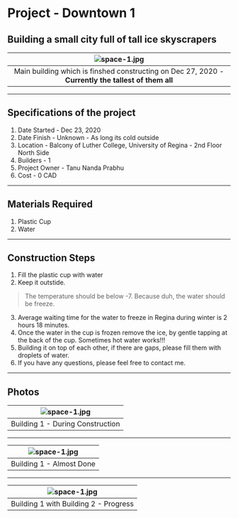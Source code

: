 # Project - Downtown 1

## Building a small city full of tall ice skyscrapers

| ![space-1.jpg](https://github.com/Tanu-N-Prabhu/myWebsite.io/blob/master/Img/Project/IMG_20201226_122418.jpg) | 
|:--:| 
| Main building which is finshed constructing on Dec 27, 2020 - **Currently the tallest of them all** |

---

## Specifications of the project

1. Date Started - Dec 23, 2020
2. Date Finish - Unknown - As long its cold outside
3. Location - Balcony of Luther College, University of Regina - 2nd Floor North Side
4. Builders - 1
5. Project Owner - Tanu Nanda Prabhu
6. Cost - 0 CAD

---

## Materials Required

1. Plastic Cup 
2. Water

---

## Construction Steps

1. Fill the plastic cup with water
2. Keep it outstide.
> The temperature should be below -7. Because duh, the water should be freeze.
3. Average waiting time for the water to freeze in Regina during winter is 2 hours 18 minutes.
4. Once the water in the cup is frozen remove the ice, by gentle tapping at the back of the cup. Sometimes hot water works!!!
5. Building it on top of each other, if there are gaps, please fill them with droplets of water.
6. If you have any questions, please feel free to contact me.

---


## Photos

| ![space-1.jpg](https://lh3.googleusercontent.com/xHaOwUWXnYfhSJi8QByXhMuWIZ_c2fWwrx22YUZITqevRxNT_YOEQaeeTmnIDEO8C4wTsMnzAT2BsynqQrWwYkpUGJQZrF-88ewtUzb5E6HP1UtvQWGkSnNCaZ2LWmJm65MrqSbG0-_E7xXdQh7nfurnZTbH5KJ9TYFmpLV7QgMCat3AfuG-yM2E2W_n1ikl1mdhhlqpbitUOtfkXKF5Kik6KE74KUJLGOaG_c2vWvySdYicekaMGigAQbr1tRWnrE64W8cAigJcliWPGZmDxIUz_O5ydB-dpKXZwGOzDdlfhgE2DHteEQzCtDXkJsZpuDHsfJ57a2GR1-vQcApyvz3E49qFla4BL6igBawrGnpIL0iRBSboZrWZ_FWEiIN1ZUrKxeeSqRA9RQ_Ef7gxwtspuaOS-VmasuC9IEQHYZe7HVl1d_ku_P56YHTlcW_13B0CkkvXNyNE96lGeiU9B152r-WImP-l0BPfbQGsRmSMvgDq0hMq5Fjjxp8LvUoC-X6gAaYqcbExVlwglMOeP35OhkNStD5vwm4oeM3mu_XpDHN85MD34ApVi3rQOwDOoA0uoV7AcWtJP5_PZP-8WjL2XLYBaTX5jlVwAu3iyd_HrRkqVVq9RT5F5UUzpD10atyjHZyuZyjhplwv797kYao_QdLwVU2gnqv7PWeqd-aekLTpMmsm1ewc4tQc00o=w420-h915-no?authuser=0) | 
|:--:| 
| Building 1 - During Construction |

---

| ![space-1.jpg](https://lh3.googleusercontent.com/5ojVcRpuijh_e-lz9nCJK3AUFArwthgIVh6X39SKl8pzmFjlGgz7yKuK6JlYF34elt6MRD3Re_345f1-3DCT54D-IoEG3kQrw1tWFmpJ6THqzCNMomsiFLt0cxFoPGWVxTmGCQcz-6bU2sOf_ktMyfZmOcfFEYrJDnRDP8iBmCDw02ogwwsFd_OkZ-OA6mBcEK-7LWEy6y1SIiPVRnru0oj1rV1NeqgI6WB7cR15OVype98IUwGgG2vIfzYC0DN39S6EP9of3fB-MGGAUDP1h977-1ygxdKulymQ0zw6DKH9vwv1NcrVEygstYlTwxvgHMNmPQ5ShtiW6VokMdt3DKzeGIVu2Xl-LK8g4x-QlJV3hI2AqgC_qTfWfKhQ0xtgKAMasqwXyCMpt6vTRgpvz1PfHulK5QL-35PJ9cTVzwasiG4wBeAMl5-gCI4yiTJmhFqZhUrucPtJ_aJiZm-XCed31OHUVlDs1jAUrX_ydRAGV-57WMgzsTumTSbEUOsKiBMCfHbSCRkKYgmWH5UvfETPR9uy_WgQm6eyrGEs7ixEQsfU8bTrHB17vzsRO4pYv3iw_FR3jdHoSr4L2E_DASNQMrIcCdLs-juQuKZpMyQwErsyArchR5VAY7B8VFc3iDVLPT-jwFqNeKK88EcuPgOWvfBQ2h8C5qFYynSG9uew2l9NRpFTdfZrvvOuXtY=w1920-h881-no?authuser=0) | 
|:--:| 
| Building 1 - Almost Done |

---

| ![space-1.jpg](https://lh3.googleusercontent.com/zwuU3cpg_3x4i89R8xpVoAwCuKNeOc-h5n83BgkwZ9qF3BTJtMttyAc8299yOAPp76A3-ckJOWrwIA5A_QyMJUqypYh36HdhsBTmP7kkKdlmvc4XOUhOJtX_W4MoPTBo0ggusRwZctkWnZdlM3mF5WZZKxb_ZrVkknF5rPAG1wLMr9bb-F53ONiKdOQI9kwwrzfo-h6NDrYc7Xt_rdnK0Sh45_5cufOrWA_dheIl5M1NKLQ1V2zUxvdV6l9dVyIZc8o4XEKxzPPU1FzNA3IrlkUBMu-EqOoDV4oT3-OaGW_sGS-J5DZ1igje_VAuDsX2J26a8WbGWKw26gG4yKAI_RoD6pD92AeJwsm9DummbaTA-7BA3fD6TmjPdbeSJZi4nez8mrlQEGUHF6t4n1s-wefnfPcxK5zRNmETFVBNk-N5dT1ANP2kWXAL2AFyCCSFFEyBSmN7eBSFqU7A-IZQ5YswvG41RjFaKAdPVhMsj0r_qmDrZgghzUQu1ryrJ5S3HkwqQWZISHf5tmVmqLZFETLewwVLJ1trPHdZUlBZCi45bZcNsPPOYVSyv-1fCXe9uLte3P6vYAu_qWxB6L_IzC7leP2pCUNwpdru1NWDg274NVUuAUduYiH0Xe8Xv1ZsVSjXfqArU4WIldqDafFCuUX1avq3MMIR7A8cVpZxo9VDddmZHhKgKF-WKsqnYqI=w420-h915-no?authuser=0) | 
|:--:| 
| Building 1 with Building 2 - Progress |
